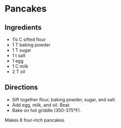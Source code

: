 # Pancakes

## Ingredients
- 1&frac14; C sifted flour
- 1 T baking powder
- 1 T sugar
- 1 t salt
- 1 egg
- 1 C milk
- 2 T oil

## Directions
- Sift together flour, baking powder, sugar, and salt.
- Add egg, milk, and oil. Beat.
- Bake on hot griddle (350-375&deg;F).

Makes 8 four-inch pancakes.
